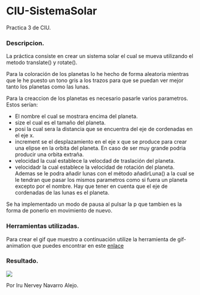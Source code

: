 # CIU-SistemaSolar
Practica 3 de CIU.

### Descripcion.
La práctica consiste en crear un sistema solar el cual se mueva utilizando el metodo translate() y rotate().

Para la coloración de los planetas lo he hecho de forma aleatoria mientras que le he puesto un tono gris a los trazos para que se puedan ver mejor tanto los planetas como las lunas.

Para la creaccion de los planetas es necesario pasarle varios parametros. Estos serían:
- El nombre el cual se mostrara encima del planeta.
- size el cual es el tamaño del planeta.
- posi la cual sera la distancia que se encuentra del eje de cordenadas en el eje x.
- increment se el desplazamiento en el eje x que se produce para crear una elipse en la orbita del planeta. En caso de ser muy grande podria producir una orbita extraña.
- velocidad la cual establece la velocdad de traslación del planeta.
- velocidadr la cual establece la velocidad de rotación del planeta.
 Ademas se le podra añadir lunas con el método añadirLuna() a la cual se le tendran que pasar los mismos parametros como si fuera un planeta excepto por el nombre. Hay que tener en cuenta que el eje de cordenadas de las lunas es el planeta.
 
 Se ha implementado un modo de pausa al pulsar la p que tambien es la forma de ponerlo en movimiento de nuevo.


### Herramientas utilizadas.
Para crear el gif que muestro a continuación utilize la herramienta de gif-animation que puedes encontrar en este [enlace](https://github.com/extrapixel/gif-animation)

### Resultado.

![](https://github.com/irunervey/CIU-SistemaSolar/blob/master/Practica3/Data/animation.gif)

Por Iru Nervey Navarro Alejo.
